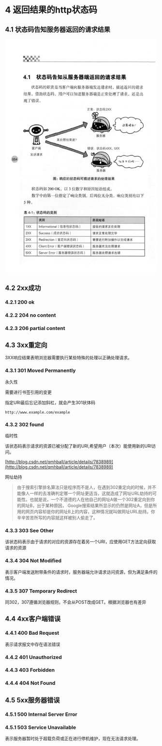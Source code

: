 # 4 返回结果的http状态码

## 4.1 状态码告知服务器返回的请求结果

![状态码告知服务器返回的请求结果](./img/4.1.png)

## 4.2 2xx成功

### 4.2.1 200 ok

### 4.2.2 204 no content

### 4.2.3 206 partial content

## 4.3 3xx重定向

3XX响应结果表明浏览器需要执行某些特殊的处理以正确处理请求。

### 4.3.1 301 Moved Permanently

永久性

需要进行书签引用的变更

指定URI最后忘记添加斜杠，就会产生301状体码
```
http://www.example.com/example
```

### 4.3.2 302 found

临时性

该状态码表示请求的资源已被分配了新的URI,希望用户（本次）能使用新的URI访问。

[http://blog.csdn.net/qmhball/article/details/7838989](http://blog.csdn.net/qmhball/article/details/7838989)

网址劫持    
>由于搜索引擎排名算法只是程序而不是人，在遇到302重定向的时候，并不能像人一样的去准确判定哪一个网址更适当，这就造成了网址URL劫持的可能性。也就是说，一个不道德的人在他自己的网址A做一个302重定向到你的网址B，出于某种原因， Google搜索结果所显示的仍然是网址A，但是所用的网页内容却是你的网址B上的内容，这种情况就叫做网址URL劫持。你辛辛苦苦所写的内容就这样被别人偷走了。

### 4.3.3 303 See Other

该状态码表示由于请求的对应的资源存在着另一个URI，应使用GET方法定向获取请求的资源

### 4.3.4 304 Not Modified

表示客户端发送附带条件的请求时，服务器端允许请求访问资源，但为满足条件的情况。

### 4.3.5 307 Temporary Redirect

同302，307遵循浏览器规则，不会从POST改成GET。根据浏览器也有差异

## 4.4 4xx客户端错误

### 4.4.1 400 Bad Request

表示请求报文中存在语法错误

### 4.4.2 401 Unauthorized



### 4.4.3 403 Forbidden



### 4.4.4 404 Not Found

## 4.5 5xx服务器错误

### 4.5.1 500 Internal Server Error

### 4.5.1 503 Service Unavailable 

表示服务器暂时处于超载负荷或正在进行停机维护，现在无法请求处理。